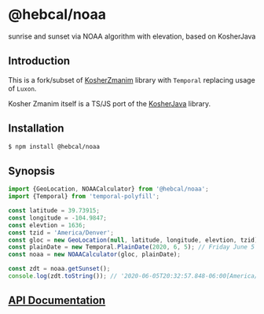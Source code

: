 # @hebcal/noaa
sunrise and sunset via NOAA algorithm with elevation, based on KosherJava

## Introduction
This is a fork/subset of [KosherZmanim](https://github.com/BehindTheMath/KosherZmanim) library with `Temporal` replacing usage of `Luxon`.

Kosher Zmanim itself is a TS/JS port of the [KosherJava](https://github.com/KosherJava/zmanim) library.

## Installation
```bash
$ npm install @hebcal/noaa
```

## Synopsis
```javascript
import {GeoLocation, NOAACalculator} from '@hebcal/noaa';
import {Temporal} from 'temporal-polyfill';

const latitude = 39.73915;
const longitude = -104.9847;
const elevtion = 1636;
const tzid = 'America/Denver';
const gloc = new GeoLocation(null, latitude, longitude, elevtion, tzid);
const plainDate = new Temporal.PlainDate(2020, 6, 5); // Friday June 5 2020
const noaa = new NOAACalculator(gloc, plainDate);

const zdt = noaa.getSunset();
console.log(zdt.toString()); // '2020-06-05T20:32:57.848-06:00[America/Denver]'
```

## [API Documentation](https://hebcal.github.io/api/noaa/index.html)
